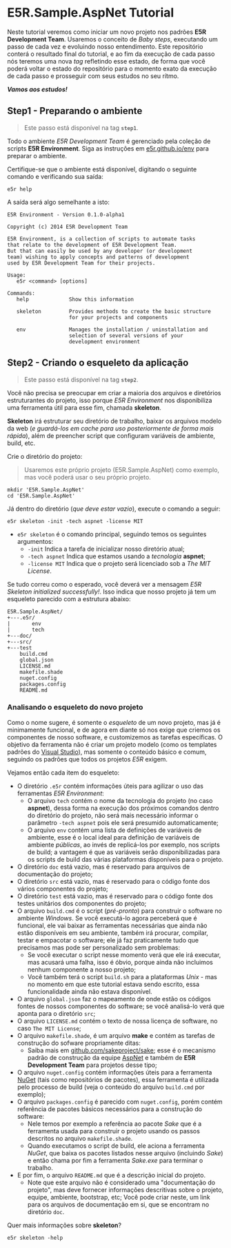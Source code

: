 E5R.Sample.AspNet Tutorial
==========================

Neste tutorial veremos como iniciar um novo projeto nos padrões **E5R Development Team**. Usaremos o conceito de *Baby steps*, executando um passo de cada vez e evoluindo nosso entendimento. Este repositório conterá o resultado final do tutorial, e ao fim da execução de cada passo nós teremos uma nova *tag* refletindo esse estado, de forma que você poderá voltar o estado do repositório para o momento exato da execução de cada passo e prosseguir com seus estudos no seu rítmo.

***Vamos aos estudos!***

## Step1 - Preparando o ambiente

> Este passo está disponível na tag **`step1`**.

Todo o ambiente *E5R Development Team* é gerenciado pela coleção de scripts **E5R Environment**. Siga as instruções em [e5r.github.io/env](https://e5r.github.io/env) para preparar o ambiente.

Certifique-se que o ambiente está disponível, digitando o seguinte comando e verificando sua saída:

```shell
e5r help
```

A saída será algo semelhante a isto:

```
E5R Environment - Version 0.1.0-alpha1

Copyright (c) 2014 E5R Development Team

E5R Environment, is a collection of scripts to automate tasks
that relate to the development of E5R Development Team.
But that can easily be used by any developer (or development
team) wishing to apply concepts and patterns of development
used by E5R Development Team for their projects.

Usage:
   e5r <command> [options]

Commands:
   help             Show this information

   skeleton         Provides methods to create the basic structure
                    for your projects and components

   env              Manages the installation / uninstallation and
                    selection of several versions of your
                    development environment
```

## Step2 - Criando o esqueleto da aplicação

> Este passo está disponível na tag **`step2`**.

Você não precisa se preocupar em criar a maioria dos arquivos e diretórios estruturantes do projeto, isso porque *E5R Environment* nos disponibiliza uma ferramenta útil para esse fim, chamada **skeleton**.

**Skeleton** irá estruturar seu diretório de trabalho, baixar os arquivos modelo da web (_e guardá-los em cache para uso posteriormente de forma mais rápida_), além de preencher script que configuram variáveis de ambiente, build, etc.

Crie o diretório do projeto:

> Usaremos este próprio projeto (E5R.Sample.AspNet) como exemplo, mas você poderá usar o seu próprio projeto.

```shell
mkdir 'E5R.Sample.AspNet'
cd 'E5R.Sample.AspNet'
```

Já dentro do diretório (_que deve estar vazio_), execute o comando a seguir:

```shell
e5r skeleton -init -tech aspnet -license MIT
```

* `e5r skeleton` é o comando principal, seguindo temos os seguintes argumentos:
    - `-init` Indica a tarefa de inicializar nosso diretório atual;
    - `-tech aspnet` Indica que estamos usando a *tecnologia* **aspnet**;
    - `-license MIT` Indica que o projeto será licenciado sob a *The MIT License*.

Se tudo correu como o esperado, você deverá ver a mensagem *E5R Skeleton <aspnet> initialized successfully!*. Isso indica que nosso projeto já tem um esqueleto parecido com a estrutura abaixo:

```
E5R.Sample.AspNet/
+---.e5r/
|       env
|       tech
+---doc/
+---src/
+---test
    build.cmd
    global.json
    LICENSE.md
    makefile.shade
    nuget.config
    packages.config
    README.md
```

### Analisando o esqueleto do novo projeto

Como o nome sugere, é somente o *esqueleto* de um novo projeto, mas já é minimamente funcional, e de agora em diante só nos exige que criemos os componentes de nosso software, e customizemos as tarefas específicas. O objetivo da ferramenta não é criar um projeto modelo (como os templates padrões do [Visual Studio](http://visualstudio.com)), mas somente o conteúdo básico e comum, seguindo os padrões que todos os projetos *E5R* exigem.

Vejamos então cada item do esqueleto:

* O diretório `.e5r` contém informações úteis para agilizar o uso das ferramentas *E5R Environment*:
    - O arquivo `tech` contém o nome da tecnologia do projeto (no caso **aspnet**), dessa forma na execução dos próximos comandos dentro do diretório do projeto, não será mais necessário informar o parâmetro `-tech aspnet` pois ele será presumido automaticamente;
    - O arquivo `env` contém uma lista de definições de variáveis de ambiente, esse é o local ideal para definição de variáveis de ambiente *públicas*, ao invés de replicá-los por exemplo, nos scripts de build; a vantagem é que as variáveis serão disponibilizadas para os scripts de build das várias plataformas disponíveis para o projeto.
* O diretório `doc` está vazio, mas é reservado para arquivos de documentação do projeto;
* O diretório `src` está vazio, mas é reservado para o código fonte dos vários componentes do projeto;
* O diretório `test` está vazio, mas é reservado para o código fonte dos testes unitários dos componentes do projeto;
* O arquivo `build.cmd` é o script (_pré-pronto_) para construir o software no ambiente *Windows*. Se você executá-lo agora perceberá que é funcional, ele vai baixar as ferramentas necessárias que ainda não estão disponíveis em seu ambiente, também irá procurar, compilar, testar e empacotar o software; ele já faz praticamente tudo que precisamos mas pode ser personalizado sem problemas:
    - Se você executar o script nesse momento verá que ele irá executar, mas acusará uma falha, isso é óbvio, porque ainda não incluimos nenhum componente a nosso projeto;
    - Você também terá o script `build.sh` para a plataformas *Unix* - mas no momento em que este tutorial estava sendo escrito, essa funcionalidade ainda não estava disponível.
* O arquivo `global.json` faz o mapeamento de onde estão os códigos fontes de nossos componentes do software; se você analisá-lo verá que aponta para o diretório `src`;
* O arquivo `LICENSE.md` contém o texto de nossa licença de software, no caso `The MIT License`;
* O arquivo `makefile.shade`, é um arquivo **make** e contém as tarefas de construção do sofware propriamente ditas:
    - Saiba mais em [github.com/sakeproject/sake](https://github.com/sakeproject/sake); esse é o mecanismo padrão de construção da equipe [AspNet](https://github.com/aspnet) e também de **E5R Development Team** para projetos desse tipo;
* O arquivo `nuget.config` contém informações úteis para a ferramenta [NuGet](http://nuget.org) (tais como repositórios de pacotes), essa ferramenta é utilizada pelo processo de build (veja o conteúdo do arquivo `build.cmd` por exemplo);
* O arquivo `packages.config` é parecido com `nuget.config`, porém contém referência de pacotes básicos necessários para a construção do software:
    - Nele temos por exemplo a referência ao pacote *Sake* que é a ferramenta usada para construir o projeto usando os passos descritos no arquivo `makefile.shade`.
    - Quando executamos o script de build, ele aciona a ferramenta *NuGet*, que baixa os pacotes listados nesse arquivo (incluindo *Sake*) e então chama por fim a ferramenta *Sake.exe* para terminar o trabalho.
* E por fim, o arquivo `README.md` que é a descrição inicial do projeto.
    - Note que este arquivo não é considerado uma "documentação do projeto", mas deve fornecer informações descritivas sobre o projeto, equipe, ambiente, bootstrap, etc; Você pode criar neste, um link para os arquivos de documentação em si, que se encontram no diretório `doc`.

Quer mais informações sobre **skeleton**?

```shell
e5r skeleton -help
```
